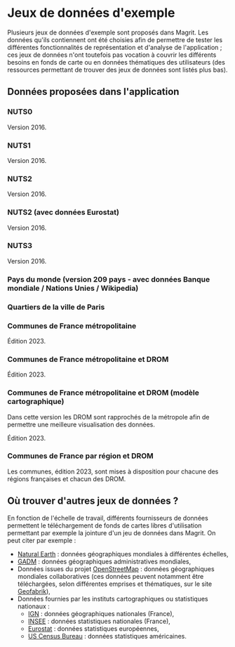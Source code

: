 # Jeux de données d'exemple

Plusieurs jeux de données d'exemple sont proposés dans Magrit.
Les données qu'ils contiennent ont été choisies afin de permettre de tester les différentes fonctionnalités de
représentation et d'analyse de l'application ; ces jeux de données n'ont toutefois pas vocation à couvrir
les différents besoins en fonds de carte ou en données thématiques des utilisateurs (des ressources permettant de 
trouver des jeux de données sont listés plus bas).

<ZoomImg
    src="/example-datasets.png"
    alt="Fenêtre de sélection des jeux de données d'exemple"
    caption="Fenêtre de sélection des jeux de données d'exemple"
/>

## Données proposées dans l'application

### NUTS0

Version 2016.

### NUTS1

Version 2016.

### NUTS2

Version 2016.

### NUTS2 (avec données Eurostat)

Version 2016.

### NUTS3

Version 2016.

### Pays du monde (version 209 pays - avec données Banque mondiale / Nations Unies / Wikipedia)

### Quartiers de la ville de Paris

### Communes de France métropolitaine

Édition 2023.

### Communes de France métropolitaine et DROM

Édition 2023.

### Communes de France métropolitaine et DROM (modèle cartographique)

Dans cette version les DROM sont rapprochés de la métropole afin de permettre une meilleure visualisation des données.

Édition 2023.

### Communes de France par région et DROM

Les communes, édition 2023, sont mises à disposition pour chacune des régions françaises et chacun des DROM.


## Où trouver d'autres jeux de données ?

En fonction de l'échelle de travail, différents fournisseurs de données permettent le téléchargement de
fonds de cartes libres d'utilisation permettant par exemple la jointure d'un jeu de données dans Magrit.
On peut citer par exemple :

- [Natural Earth](https://www.naturalearthdata.com/) : données géographiques mondiales à différentes échelles,
- [GADM](https://gadm.org/) : données géographiques administratives mondiales,
- Données issues du projet [OpenStreetMap](https://www.openstreetmap.org/) : données géographiques mondiales collaboratives (ces données
  peuvent notamment être téléchargées, selon différentes emprises et thématiques, sur le site [Geofabrik](https://download.geofabrik.de/)),
- Données fournies par les instituts cartographiques ou statistiques nationaux :
  - [IGN](https://www.ign.fr/) : données géographiques nationales (France),
  - [INSEE](https://www.insee.fr/) : données statistiques nationales (France),
  - [Eurostat](https://ec.europa.eu/eurostat) : données statistiques européennes,
  - [US Census Bureau](https://www.census.gov/) : données statistiques américaines.

